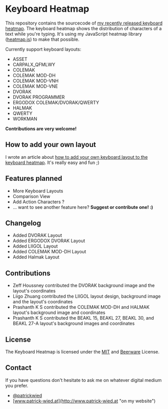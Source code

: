 # Keyboard Heatmap
This repository contains the sourcecode of [my recently released keyboard heatmap](http://www.patrick-wied.at/projects/heatmap-keyboard/ "Realtime Keyboard Heatmap").
The keyboard heatmap shows the distribution of characters of a text while you're typing. It's using my JavaScript heatmap library ([heatmap.js](http://www.patrick-wied.at/static/heatmapjs/ "Heatmap.js")) to make that possible.

Currently support keyboard layouts:
- ASSET
- CARPALX_QFMLWY
- COLEMAK
- COLEMAK MOD-DH
- COLEMAK MOD-VNH
- COLEMAK MOD-VNE  
- DVORAK
- DVORAK PROGRAMMER
- ERGODOX COLEMAK/DVORAK/QWERTY
- HALMAK
- QWERTY
- WORKMAN

**Contributions are very welcome!**

## How to add your own layout
I wrote an article about [how to add your own keyboard layout to the keyboard heatmap](http://www.patrick-wied.at/blog/new-layouts-for-the-keyboard-heatmap "check it out"). It's really easy and fun ;)

## Features planned
- More Keyboard Layouts
- Comparison View
- Add Action Characters ?
- ... want to see another feature here? **Suggest or contribute one! :)**

## Changelog
- Added DVORAK Layout
- Added ERGODOX DVORAK Layout 
- Added LIIGOL Layout
- Added COLEMAK MOD-DH Layout
- Added Halmak Layout

## Contributions
- Zeff Houssney contributed the DVORAK background image and the layout's coordinates
- Liigo Zhuang contributed the LIIGOL layout design, background image and the layout's coordinates 
- Prashanth K S contributed the COLEMAK MOD-DH and HALMAK layout's background image and coordinates
- Prashanth K S contributed the BEAKL 15, BEAKL 27, BEAKL 30, and BEAKL 27-A layout's background images and coordinates

## License
The Keyboard Heatmap is licensed under the [MIT](http://www.opensource.org/licenses/mit-license.php "") and [Beerware](http://en.wikipedia.org/wiki/Beerware "") License.

## Contact
If you have questions don't hesitate to ask me on whatever digital medium you prefer.
- [@patrickwied](http://twitter.com/#!/patrickwied "on twitter") 
- [www.patrick-wied.at](http://www.patrick-wied.at "on my website")
